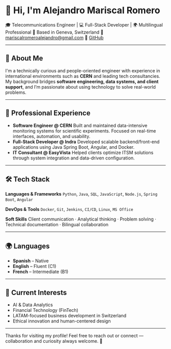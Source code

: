 # 👋 Hi, I'm Alejandro Mariscal Romero

🎓 Telecommunications Engineer | 💻 Full-Stack Developer | 🌍 Multilingual Professional
📍 Based in Geneva, Switzerland
📧 [mariscalromeroalejandro@gmail.com](mailto:mariscalromeroalejandro@gmail.com)
🔗 [GitHub](https://github.com/mariscalromeroalejandro)

---

## 🧠 About Me

I'm a technically curious and people-oriented engineer with experience in international environments such as **CERN** and leading tech consultancies. My background bridges **software engineering, data systems, and client support**, and I’m passionate about using technology to solve real-world problems.

---

## 💼 Professional Experience

* **Software Engineer @ CERN**
  Built and maintained data-intensive monitoring systems for scientific experiments. Focused on real-time interfaces, automation, and usability.
* **Full-Stack Developer @ Indra**
  Developed scalable backend/front-end applications using Java Spring Boot, Angular, and Docker.
* **IT Consultant @ EasyVista**
  Helped clients optimize ITSM solutions through system integration and data-driven configuration.

---

## 🛠️ Tech Stack

**Languages & Frameworks**
`Python`, `Java`, `SQL`, `JavaScript`, `Node.js`, `Spring Boot`, `Angular`

**DevOps & Tools**
`Docker`, `Git`, `Jenkins`, `CI/CD`, `Linux`, `MS Office`

**Soft Skills**
Client communication · Analytical thinking · Problem solving · Technical documentation · Bilingual collaboration

---

## 🌍 Languages

* **Spanish** – Native
* **English** – Fluent (C1)
* **French** – Intermediate (B1)

---

## 📌 Current Interests

* AI & Data Analytics
* Financial Technology (FinTech)
* LATAM-focused business development in Switzerland
* Ethical innovation and human-centered design

---

Thanks for visiting my profile! Feel free to reach out or connect — collaboration and curiosity always welcome. 🚀
